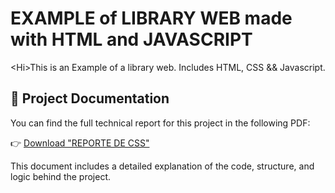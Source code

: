 # EXAMPLE of LIBRARY WEB made with HTML and JAVASCRIPT
&lt;Hi>This is an Example of a library web. Includes HTML, CSS &amp;&amp; Javascript.
## 📄 Project Documentation

You can find the full technical report for this project in the following PDF:

👉 [Download "REPORTE DE CSS"](docs/REPORTE%20DE%20CSS.pdf)

This document includes a detailed explanation of the code, structure, and logic behind the project.

